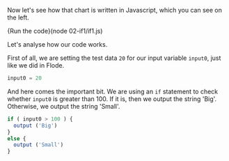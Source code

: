 Now let's see how that chart is written in Javascript, which you can see on the left.

{Run the code}(node 02-if1/if1.js)

Let's analyse how our code works.

First of all, we are setting the test data `20` for our input variable `input0`, just like we did in Flode.

```javascript
input0 = 20
```

And here comes the important bit. We are using an `if` statement to check whether `input0` is greater than 100. If it is, then we output the string 'Big'. Otherwise, we output the string 'Small'.

```javascript
if ( input0 > 100 ) {
  output ('Big')
}
else {
  output ('Small')
}
```

